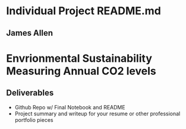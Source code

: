 # Individual Project README.md

## James Allen 

# Envrionmental Sustainability Measuring Annual CO2 levels

## Deliverables

- Github Repo w/ Final Notebook and README
- Project summary and writeup for your resume or other professional portfolio pieces

